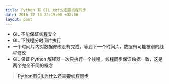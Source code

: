 ```yaml
---
title: Python 有 GIL 为什么还要线程同步
date: 2016-12-18 22:19:00 +08:00
layout: post
---
```


- GIL 不能保证线程安全
- GIL 下线程分时间片执行
- 一个时间片内对数据修改没有完成，等到下一个时间片，数据有可能被别的线程修改
- GIL 保证 Python 解释器一次只执行一个线程，线程同步保证数据一致，这是两个完全不同的概念

> [Python有GIL为什么还需要线程同步](http://zhihu.com/question/23030421/answer/93789486)